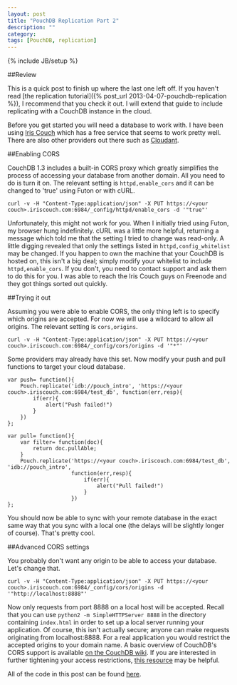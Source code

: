 ```yaml
---
layout: post
title: "PouchDB Replication Part 2"
description: ""
category: 
tags: [PouchDB, replication]
---
```

{% include JB/setup %}

##Review

This is a quick post to finish up where the last one left off.  If you haven't read
[the replication tutorial]({% post_url 2013-04-07-pouchdb-replication %}), I recommend
that you check it out.  I will extend that guide to include replicating with a CouchDB
instance in the cloud.

Before you get started you will need a database to work with.  I have been using [Iris Couch](http://www.iriscouch.com/)
which has a free service that seems to work pretty well.  There are also other providers out there
such as [Cloudant](https://cloudant.com/).

##Enabling CORS

CouchDB 1.3 includes a built-in CORS proxy which greatly simplifies the process of accessing
your database from another domain.  All you need to do is turn it on.  The relevant setting is
`httpd,enable_cors` and it can be changed to 'true' using Futon or with cURL.

    curl -v -H "Content-Type:application/json" -X PUT https://<your couch>.iriscouch.com:6984/_config/httpd/enable_cors -d '"true"'

Unfortunately, this might not work for you.  When I initially tried using Futon, my browser hung
indefinitely.  cURL was a little more helpful, returning a message which told me that the setting
I tried to change was read-only.  A little digging revealed that only the settings listed in
`httpd,config_whitelist` may be changed.  If you happen to own the machine that your CouchDB is
hosted on, this isn't a big deal; simply modify your whitelist to include `httpd,enable_cors`.
If you don't, you need to contact support and ask them to do this for you.  I was able to reach
the Iris Couch guys on Freenode and they got things sorted out quickly.

##Trying it out

Assuming you were able to enable CORS, the only thing left is to specify which origins are accepted.
For now we will use a wildcard to allow all origins.  The relevant setting is `cors,origins`.

    curl -v -H "Content-Type:application/json" -X PUT https://<your couch>.iriscouch.com:6984/_config/cors/origins -d '"*"'

Some providers may already have this set.  Now modify your push and pull functions to target your
cloud database.

    var push= function(){
        Pouch.replicate('idb://pouch_intro', 'https://<your couch>.iriscouch.com:6984/test_db', function(err,resp){
            if(err){
                alert("Push failed!")
            }
        })
    };

    var pull= function(){
        var filter= function(doc){
            return doc.pullAble;
        }
        Pouch.replicate('https://<your couch>.iriscouch.com:6984/test_db', 'idb://pouch_intro',
                        function(err,resp){
                            if(err){
                                alert("Pull failed!")
                            }
                        })
    };

You should now be able to sync with your remote database in the exact same way that you sync with
a local one (the delays will be slightly longer of course).  That's pretty cool.

##Advanced CORS settings

You probably don't want any origin to be able to access your database.  Let's change that.

    curl -v -H "Content-Type:application/json" -X PUT https://<your couch>.iriscouch.com:6984/_config/cors/origins -d '"http://localhost:8888"'

Now only requests from port 8888 on a local host will be accepted.  Recall that you can use
`python2 -m SimpleHTTPServer 8888` in the directory containing `index.html` in order to set up a
local server running your application.  Of course, this isn't actually secure; anyone can make
requests originating from localhost:8888.  For a real application you would restrict the accepted
origins to your domain name.  A basic overview of CouchDB's CORS support is available [on the CouchDB wiki](http://wiki.apache.org/couchdb/CORS).
If you are interested in further tightening your access restrictions, [this resource](http://kxepal.iriscouch.com/docs/1.3/cors.html)
may be helpful.

All of the code in this post can be found [here](https://github.com/briantoth/briantoth.github.com/tree/master/assets/code/pouchdb_replication_part2).
